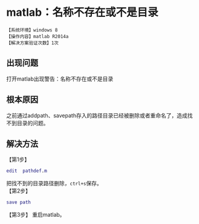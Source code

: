 # matlab：名称不存在或不是目录
`【系统环境】windows 8`  
`【操作内容】matlab R2014a`  
`【解决方案验证次数】1次`  
## <i class="fa fa-question-circle"></i> 出现问题
打开matlab出现警告：名称不存在或不是目录
## <i class="fa fa-bullseye"></i> 根本原因
之前通过addpath、savepath存入的路径目录已经被删除或者重命名了，造成找不到目录的问题。
## <i class="fa fa-check-circle"></i> 解决方法
【第1步】
```matlab
edit  pathdef.m
```
把找不到的目录路径删除，`ctrl+s`保存。  
【第2步】
```matlab
save path
```
【第3步】
重启matlab。

